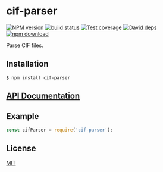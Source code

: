 # cif-parser

  [![NPM version][npm-image]][npm-url]
  [![build status][travis-image]][travis-url]
  [![Test coverage][codecov-image]][codecov-url]
  [![David deps][david-image]][david-url]
  [![npm download][download-image]][download-url]
  
Parse CIF files.

## Installation

`$ npm install cif-parser`

## [API Documentation](https://cheminfo-js.github.io/cif-parser/)

## Example

```js
const cifParser = require('cif-parser');
```


## License

[MIT](./LICENSE)

[npm-image]: https://img.shields.io/npm/v/cif-parser.svg?style=flat-square
[npm-url]: https://npmjs.org/package/cif-parser
[travis-image]: https://img.shields.io/travis/cheminfo-js/cif-parser/master.svg?style=flat-square
[travis-url]: https://travis-ci.org/cheminfo-js/cif-parser
[codecov-image]: https://img.shields.io/codecov/c/github/cheminfo-js/cif-parser.svg?style=flat-square
[codecov-url]: https://codecov.io/gh/cheminfo-js/cif-parser
[david-image]: https://img.shields.io/david/cheminfo-js/cif-parser.svg?style=flat-square
[david-url]: https://david-dm.org/cheminfo-js/cif-parser
[download-image]: https://img.shields.io/npm/dm/cif-parser.svg?style=flat-square
[download-url]: https://npmjs.org/package/cif-parser
